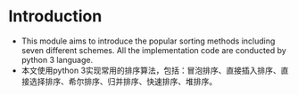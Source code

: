 # Introduction

- This module aims to introduce the popular sorting methods including seven different schemes. All the implementation code are conducted by python 3 language.
- 本文使用python 3实现常用的排序算法，包括：冒泡排序、直接插入排序、直接选择排序、希尔排序、归并排序、快速排序、堆排序。
